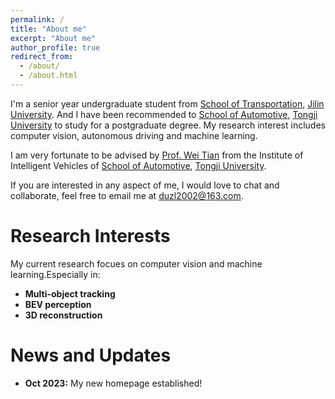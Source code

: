 ```yaml
---
permalink: /
title: "About me"
excerpt: "About me"
author_profile: true
redirect_from: 
  - /about/
  - /about.html
---
```


I'm a senior year undergraduate student from [School of Transportation](https://jt.jlu.edu.cn/), [Jilin University](https://jlu.edu.cn/). And I have been recommended to [School of Automotive](https://auto.tongji.edu.cn/), [Tongji University](https://tongji.edu.cn/) to study for a postgraduate degree. My research interest includes computer vision, autonomous driving and machine learning.

I am very fortunate to be advised by [Prof. Wei Tian](https://www.XXX.com/) from the Institute of Intelligent Vehicles of [School of Automotive](https://auto.tongji.edu.cn/), [Tongji University](https://tongji.edu.cn/).

If you are interested in any aspect of me, I would love to chat and collaborate, feel free to email me at [duzl2002@163.com](duzl2002@163.com).



Research Interests
======
My current research focues on computer vision and machine learning.Especially in:
- **Multi-object tracking**
- **BEV perception**
- **3D reconstruction**



News and Updates
======
- **Oct 2023:** My new homepage established!


